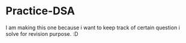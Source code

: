 # Practice-DSA
I am making this one because i want to keep track of certain question i solve for revision purpose. :D
